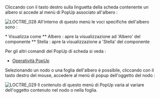 
Cliccando con il tasto destro sulla linguetta della scheda contenente un albero si accede al menù di PopUp associato all'albero : 

![LOCTRE_028](http://localhost:3000/immagini/MBDOC_OPE-LOCTRE_04/LOCTRE_028.png)
All'interno di questo menù le voci specifiche dell'albero sono : 

  \* Visualizza come
 \*\* Albero :  apre la visualizzazione ad 'Albero' del componente
 \*\* Stella :  apre la visualizzazione a 'Stella' del componente

Per gli altri comandi del PopUp di scheda si veda : 
- [Operatività PopUp](Sorgenti/DOC_OPE/TA/B£AMO/LOCEXD_04)

Selezionando un nodo o una foglia dell'albero è possibile, cliccando con il tasto destro del mouse, accedere al menù di popup dell'oggetto del nodo : 

![LOCTRE_029](http://localhost:3000/immagini/MBDOC_OPE-LOCTRE_04/LOCTRE_029.png)
Il contenuto di questo menù di PopUp varia al variare dell'oggetto contenuto nel nodo o nella foglia.
